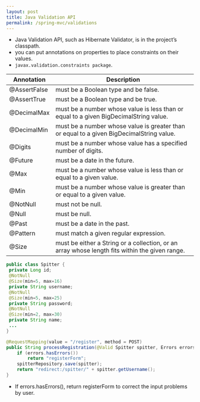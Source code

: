 ```yaml
---
layout: post
title: Java Validation API
permalink: /spring-mvc/validations
---
```


- Java Validation API, such as Hibernate Validator, is in the project’s classpath.
- you can put annotations on properties to place constraints on their values.
- `javax.validation.constraints package`.

|Annotation   |Description|
|---          |---|
|@AssertFalse |	must be a Boolean type and be false.|
|@AssertTrue  |	must be a Boolean type and be true.|
|@DecimalMax  |	must be a number whose value is less than or equal to a given BigDecimalString value.|
|@DecimalMin  |	must be a number whose value is greater than or equal to a given BigDecimalString value.|
|@Digits      |	must be a number whose value has a specified number of digits.|
|@Future      |	must be a date in the future.|
|@Max         |	must be a number whose value is less than or equal to a given value.|
|@Min         |	must be a number whose value is greater than or equal to a given value.|
|@NotNull     |	must not be null.|
|@Null        |	must be null.|
|@Past        |	must be a date in the past.|
|@Pattern     |	must match a given regular expression.|
|@Size        |	must be either a String or a collection, or an array whose length fits within the given range.|

```java
public class Spitter {
 private Long id;
 @NotNull
 @Size(min=5, max=16)
 private String username;
 @NotNull
 @Size(min=5, max=25)
 private String password;
 @NotNull
 @Size(min=2, max=30)
 private String name; 
 ...
}
```
```java
@RequestMapping(value = "/register", method = POST)
public String processRegistration(@Valid Spitter spitter, Errors errors) {
    if (errors.hasErrors())
        return "registerForm";
    spitterRepository.save(spitter);
    return "redirect:/spitter/" + spitter.getUsername();
}
```

- If errors.hasErrors(), return registerForm to correct the input problems by user.
